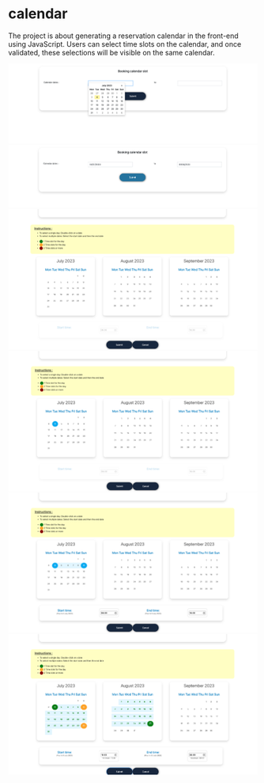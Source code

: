 # calendar

The project is about generating a reservation calendar in the front-end using JavaScript. 
Users can select time slots on the calendar, and once validated, these selections will be visible on the same calendar.

<img alt="illustrion-1" src="https://github.com/FlorentGautron/calendar/blob/master/pictures/Calendar-1.png?raw=true">


<img alt="illustrion-1" src="https://github.com/FlorentGautron/calendar/blob/master/pictures/Calendar-2.png?raw=true">


<img alt="illustrion-1" src="https://github.com/FlorentGautron/calendar/blob/master/pictures/Calendar-3.png?raw=true">


<img alt="illustrion-1" src="https://github.com/FlorentGautron/calendar/blob/master/pictures/Calendar-4.png?raw=true">


<img alt="illustrion-1" src="https://github.com/FlorentGautron/calendar/blob/master/pictures/Calendar-5.png?raw=true">


<img alt="illustrion-1" src="https://github.com/FlorentGautron/calendar/blob/master/pictures/Calendar-6.png?raw=true">

